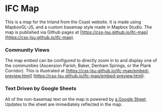 # IFC Map
This is a map for the Inland from the Coast website. It is made using MapboxGL-JS,
and a custom basemap style made in Mapbox Studio. The map is published via Github
pages at [https://css-lsu.github.io/ifc-map](https://css-lsu.github.io/ifc-map).

### Community Views
The map embed can be configured to directly zoom in to and display one of the
communities (Ascension Parish, Baker, Denham Springs, or the Plank Corridor).
This is illustrated at [https://css-lsu.github.io/ifc-map/embed-preview.html]
(https://css-lsu.github.io/ifc-map/embed-preview.html).

### Text Driven by Google Sheets
All of the non-basemap text on the map is powered by [a Google Sheet](https://docs.google.com/spreadsheets/d/1wBNtw2eDsF3x-Ap5CE2b3CLdtHHjH4u0q24oC-g2-Bw/edit#gid=1058899836).
Updates to the sheet are immediately reflected in the map.
